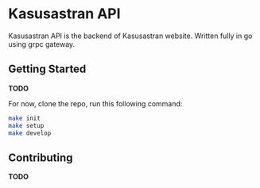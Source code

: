 # Kasusastran API

Kasusastran API is the backend of Kasusastran website. Written fully in go using grpc gateway.

## Getting Started

**TODO**

For now, clone the repo, run this following command:

```sh
make init
make setup
make develop
```

## Contributing

**TODO**